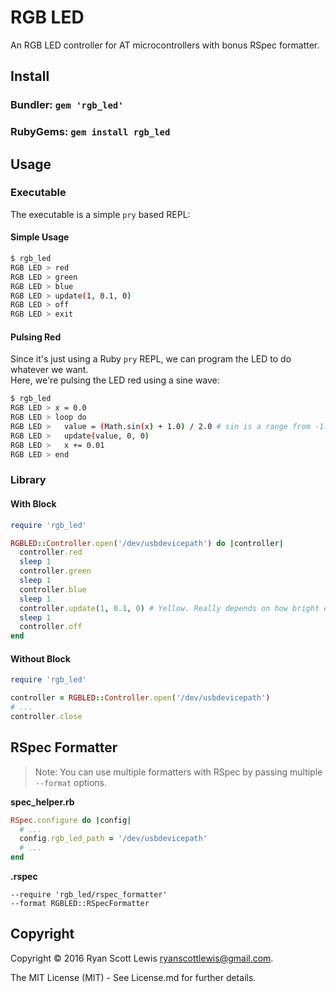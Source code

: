 # RGB LED

An RGB LED controller for AT microcontrollers with bonus RSpec formatter.

## Install

### Bundler: `gem 'rgb_led'`

### RubyGems: `gem install rgb_led`

## Usage

### Executable

The executable is a simple `pry` based REPL:

#### Simple Usage

```sh
$ rgb_led
RGB LED > red
RGB LED > green
RGB LED > blue
RGB LED > update(1, 0.1, 0)
RGB LED > off
RGB LED > exit
```

#### Pulsing Red

Since it's just using a Ruby `pry` REPL, we can program the LED to do whatever we want.  
Here, we're pulsing the LED red using a sine wave:

```sh
$ rgb_led
RGB LED > x = 0.0
RGB LED > loop do
RGB LED >   value = (Math.sin(x) + 1.0) / 2.0 # sin is a range from -1.0 to 1.0, so we modify it to a 0.0...1.0 range
RGB LED >   update(value, 0, 0)
RGB LED >   x += 0.01
RGB LED > end
```

### Library

#### With Block

```rb
require 'rgb_led'

RGBLED::Controller.open('/dev/usbdevicepath') do |controller|
  controller.red
  sleep 1
  controller.green
  sleep 1
  controller.blue
  sleep 1
  controller.update(1, 0.1, 0) # Yellow. Really depends on how bright each diode is within the LED
  sleep 1
  controller.off
end
```

#### Without Block

```rb
require 'rgb_led'

controller = RGBLED::Controller.open('/dev/usbdevicepath')
# ...
controller.close
```

## RSpec Formatter

> Note: You can use multiple formatters with RSpec by passing multiple `--format` options.

**spec_helper.rb**

```rb
RSpec.configure do |config|
  # ...
  config.rgb_led_path = '/dev/usbdevicepath'
  # ...
end
```

**.rspec**

```
--require 'rgb_led/rspec_formatter'
--format RGBLED::RSpecFormatter
```

## Copyright

Copyright © 2016 Ryan Scott Lewis <ryanscottlewis@gmail.com>.

The MIT License (MIT) - See License.md for further details.

